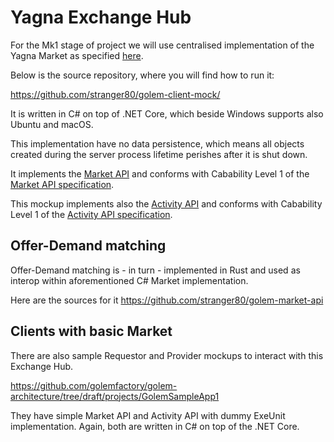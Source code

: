 # Yagna Exchange Hub

For the Mk1 stage of project we will use centralised implementation of the
Yagna Market as specified [here](
https://github.com/golemfactory/golem-architecture/blob/market-mk1/docs/market-api/market-api-mk1-central-exchange.md
).

Below is the source repository, where you will find how to run it:

https://github.com/stranger80/golem-client-mock/

It is written in C# on top of .NET Core, which beside Windows supports
also Ubuntu and macOS.

This implementation have no data persistence, which means all objects created
during the server process lifetime perishes after it is shut down.

It implements the [Market API](../../interfaces/specs/market-api.yaml) and
conforms with Cabability Level 1 of the [Market API specification](
https://docs.google.com/document/d/1Zny_vfgWV-hcsKS7P-Kdr3Fb0dwfl-6T_cYKVQ9mkNg/edit#heading=h.8anq3nlk2en7
).

This mockup implements also the [Activity API](
../../interfaces/specs/market-api.yaml)
and conforms with Cabability Level 1 of the [Activity API specification](
https://docs.google.com/document/d/1BXaN32ediXdBHljEApmznSfbuudTU8TmvOmHKl0gmQM
).

## Offer-Demand matching

Offer-Demand matching is - in turn - implemented in Rust and used as interop
within aforementioned C# Market implementation.

Here are the sources for it
https://github.com/stranger80/golem-market-api

## Clients with basic Market

There are also sample Requestor and Provider mockups to interact with this Exchange Hub.

https://github.com/golemfactory/golem-architecture/tree/draft/projects/GolemSampleApp1

They have simple Market API and Activity API with dummy ExeUnit implementation.
Again, both are written in C# on top of the .NET Core.

